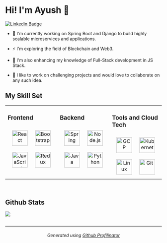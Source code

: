 <!-- <div align="center">
<img src="https://rishavanand.github.io/static/images/greetings.gif" align="center" style="width: 100%" />
</div>   -->
  
# Hi! I'm Ayush 👋

[![Linkedin Badge](https://img.shields.io/badge/-Ayush-blue?style=flat&logo=Linkedin&logoColor=white&link=https://linkedin.com/in/ayushcode)](https://linkedin.com/in/ayushcode)
  
- 🔭 I'm currently working on Spring Boot and Django to build highly scalable microservices and applications.  
  

- ⚡ I'm exploring the field of Blockchain and Web3.


- 🌱 I'm also enhancing my knowledge of Full-Stack development in JS Stack.
  

- 👯 I like to work on challenging projects and would love to collaborate on any such idea.  
 


## My Skill Set  
<table><tr><td valign="top" width="33%">



### Frontend  
<div align="center">  
<img style="margin: 10px" src="https://profilinator.rishav.dev/skills-assets/react-original-wordmark.svg" alt="React" height="50" />  
<img style="margin: 10px" src="https://profilinator.rishav.dev/skills-assets/bootstrap-plain.svg" alt="Bootstrap" height="50" />
<img style="margin: 10px" src="https://profilinator.rishav.dev/skills-assets/javascript-original.svg" alt="JavaScript" height="50" />  
<img style="margin: 10px" src="https://profilinator.rishav.dev/skills-assets/redux-original.svg" alt="Redux" height="50" />  
</div>

</td><td valign="top" width="33%">



### Backend  
<div align="center">  
<img style="margin: 10px" src="https://profilinator.rishav.dev/skills-assets/springio-icon.svg" alt="Spring" height="50" />  
<img style="margin: 10px" src="https://profilinator.rishav.dev/skills-assets/nodejs-original-wordmark.svg" alt="Node.js" height="50" />  
<img style="margin: 10px" src="https://profilinator.rishav.dev/skills-assets/java-original-wordmark.svg" alt="Java" height="50" />  
<img style="margin: 10px" src="https://profilinator.rishav.dev/skills-assets/python-original.svg" alt="Python" height="50" /> 
</div>

</td><td valign="top" width="33%">



### Tools and Cloud Tech  
<div align="center">  
<img style="margin: 10px" src="https://profilinator.rishav.dev/skills-assets/google_cloud-icon.svg" alt="GCP" height="50" />  
<img style="margin: 10px" src="https://profilinator.rishav.dev/skills-assets/kubernetes-icon.svg" alt="Kubernetes" height="50" />  
<img style="margin: 10px" src="https://profilinator.rishav.dev/skills-assets/linux-original.svg" alt="Linux" height="50" />  
<img style="margin: 10px" src="https://profilinator.rishav.dev/skills-assets/git-scm-icon.svg" alt="Git" height="50" />  
</div>

</td></tr></table>  

<br/>  


## Github Stats  
<div align="left"><img src="https://github-readme-stats.vercel.app/api?username=ayushdata&show_icons=true&count_private=true&hide_border=true" align="center" /></div>  

<br/>  

----
###### <div align="center">Generated using <a href="https://profilinator.rishav.dev/" target="_blank">Github Profilinator</a></div>

